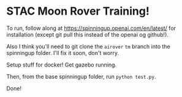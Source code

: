 # STAC Moon Rover Training!

To run, follow along at https://spinningup.openai.com/en/latest/
for installation  (except git pull this instead of the openai og
github!).

Also I think you'll need to git clone the `airover` `tm` branch
into the spinningup folder.  I'll fix it soon, don't worry.

Setup stuff for docker!  Get gazebo running.

Then, from the base spinningup folder, run `python test.py`.

Done!